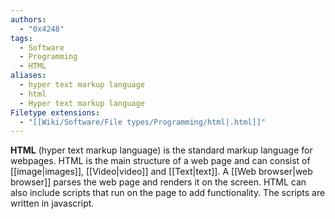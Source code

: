 ```yaml
---
authors:
  - "0x4248"
tags:
  - Software
  - Programming
  - HTML
aliases:
  - hyper text markup language
  - html
  - Hyper text markup language
Filetype extensions:
  - "[[Wiki/Software/File types/Programming/html|.html]]"
---
```

**HTML** (hyper text markup language) is the standard markup language for webpages. HTML is the main structure of a web page and can consist of [[image|images]], [[Video|video]] and [[Text|text]]. A [[Web browser|web browser]] parses the web page and renders it on the screen. HTML can also include scripts that run on the page to add functionality. The scripts are written in javascript.